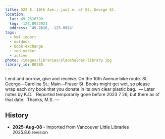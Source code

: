 ```yaml
---
title: 523 E. 10th Ave.; just e. of St. George St.
location:
  lat: 49.2616399
  lng: -123.0923921
  address: '49.2616, -123.0924'
tags:
  - kml-import
  - outdoor
  - book-exchange
  - red-marker
  - active
photo: /images/libraries/placeholder-library.jpg
library_id: 00280
---
```

Lend and borrow, give and receive.
On the 10th Avenue bike route.
St. George—Carolina St.; Main—Fraser St. 
Books might get wet, so please wrap each dry book that you donate in its own clear plastic bag. 
— Later notes by K.D.   Reported temporarily gone before 2023 7 26, but there as of that date.  Thanks, M.S.
—

## History
- **2025-Aug-08** - Imported from Vancouver Little Libraries 2025.8.6.revision
